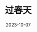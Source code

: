 ---
layout: page
title: 过春天
description: >
  本质是一部青春疼痛电影，跨境学童、单非生子、走水等港深边境独有的话题使电影更有意思了。起初我觉得，香港的iPhone售价也没比大陆便宜多少，不明白有什么好走私的；把一排一排的手机缠在身上，是把海关的人当傻子吗？后来查了一下，原来当年真的有很多人以此谋生，长见识了。
category: 电影
img: assets/img/movie/2023/xin_wen_nv_wang.webp
star: 4
date: 2023-10-07
---